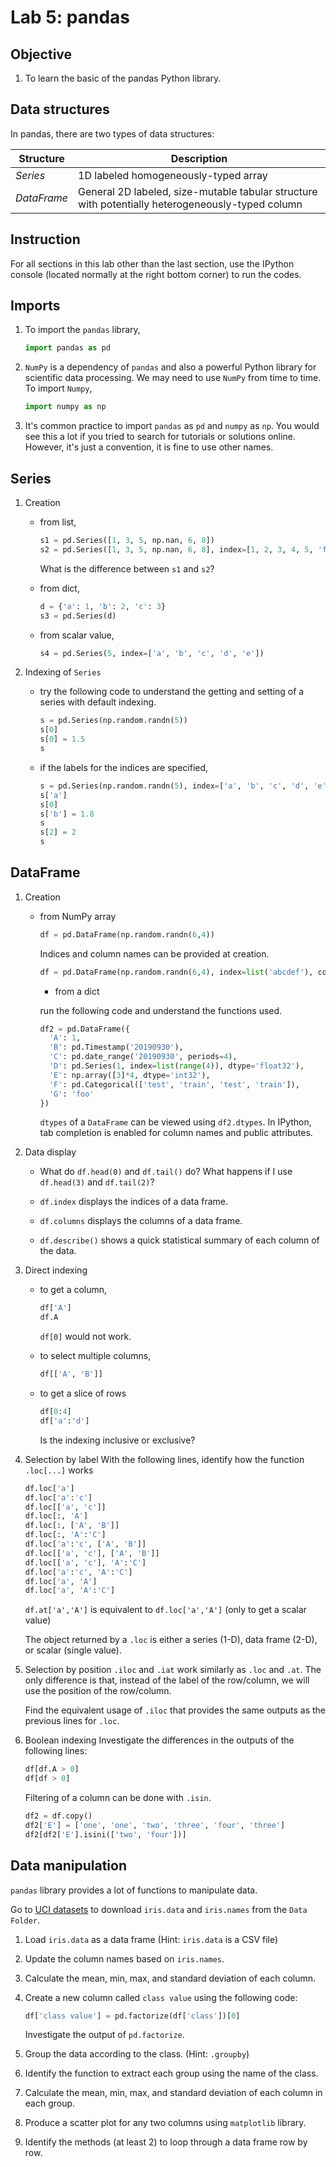 # Lab 5: pandas

## Objective
1. To learn the basic of the pandas Python library.

## Data structures
In pandas, there are two types of data structures:

|Structure    | Description         |
|-------------|---------------------|
|*Series*     | 1D labeled homogeneously-typed array |
|*DataFrame*  | General 2D labeled, size-mutable tabular structure with potentially heterogeneously-typed column |

## Instruction

For all sections in this lab other than the last section, use the IPython console (located normally at the right bottom corner) to run the codes.

## Imports

1. To import the `pandas` library,
    ```python
    import pandas as pd
    ```

2. `NumPy` is a dependency of `pandas` and also a powerful Python library for scientific data processing. We may need to use `NumPy` from time to time. To import `Numpy`,
    ```python
    import numpy as np
    ```

3. It's common practice to import `pandas` as `pd` and `numpy` as `np`. You would see this a lot if you tried to search for tutorials or solutions online. However, it's just a convention, it is fine to use other names.

## Series

1. Creation 

    - from list,

      ```python
      s1 = pd.Series([1, 3, 5, np.nan, 6, 8])
      s2 = pd.Series([1, 3, 5, np.nan, 6, 8], index=[1, 2, 3, 4, 5, 'f'])
      ```

      What is the difference between `s1` and `s2`?

    - from dict,

      ```python
      d = {'a': 1, 'b': 2, 'c': 3}
      s3 = pd.Series(d)
      ```

    - from scalar value,

      ```python 
      s4 = pd.Series(5, index=['a', 'b', 'c', 'd', 'e'])
      ```

2. Indexing of `Series`

    - try the following code to understand the getting and setting of a series with default indexing.

      ```python
      s = pd.Series(np.random.randn(5))
      s[0]
      s[0] = 1.5
      s
      ```

    - if the labels for the indices are specified,

      ```python
      s = pd.Series(np.random.randn(5), index=['a', 'b', 'c', 'd', 'e'])
      s['a']
      s[0]
      s['b'] = 1.8
      s
      s[2] = 2
      s
      ```

## DataFrame

1. Creation
    - from NumPy array

      ```python
      df = pd.DataFrame(np.random.randn(6,4))
      ```
    
      Indices and column names can be provided at creation.

      ```python
      df = pd.DataFrame(np.random.randn(6,4), index=list('abcdef'), columns=list('ABCD'))
      ```

      - from a dict

      run the following code and understand the functions used.

      ```python
      df2 = pd.DataFrame({
        'A': 1,
        'B': pd.Timestamp('20190930'),
        'C': pd.date_range('20190930', periods=4),
        'D': pd.Series(1, index=list(range(4)), dtype='float32'),
        'E': np.array([3]*4, dtype='int32'),
        'F': pd.Categorical(['test', 'train', 'test', 'train']),
        'G': 'foo'
      })
      ```

      `dtypes` of a `DataFrame` can be viewed using `df2.dtypes`. In IPython, tab completion is enabled for column names and public attributes.

2. Data display
    - What do `df.head(0)` and `df.tail()` do? What happens if I use `df.head(3)` and `df.tail(2)`?

    - `df.index` displays the indices of a data frame.

    - `df.columns` displays the columns of a data frame.

    - `df.describe()` shows a quick statistical summary of each column of the data.

3. Direct indexing
    - to get a column,
      ```python
      df['A']
      df.A
      ```

      `df[0]` would not work.

    - to select multiple columns,
      ```python
      df[['A', 'B']]
      ```

    - to get a slice of rows
      ```python
      df[0:4]
      df['a':'d']
      ```

      Is the indexing inclusive or exclusive?

4. Selection by label
    With the following lines, identify how the function `.loc[...]` works

    ```python
    df.loc['a']
    df.loc['a':'c']
    df.loc[['a', 'c']]
    df.loc[:, 'A']
    df.loc[:, ['A', 'B']]
    df.loc[:, 'A':'C']
    df.loc['a':'c', ['A', 'B']]
    df.loc[['a', 'c'], ['A', 'B']]
    df.loc[['a', 'c'], 'A':'C']
    df.loc['a':'c', 'A':'C']
    df.loc['a', 'A']
    df.loc['a', 'A':'C']
    ```

    `df.at['a','A']` is equivalent to `df.loc['a','A']` (only to get a scalar value)

    The object returned by a `.loc` is either a series (1-D), data frame (2-D), or scalar (single value).

5. Selection by position
    `.iloc` and `.iat` work similarly as `.loc` and `.at`. The only difference is that, instead of the label of the row/column, we will use the position of the row/column.

    Find the equivalent usage of `.iloc` that provides the same outputs as the previous lines for `.loc`.

6. Boolean indexing
    Investigate the differences in the outputs of the following lines:
    ```python
    df[df.A > 0]
    df[df > 0]
    ```

    Filtering of a column can be done with `.isin`.
    ```python
    df2 = df.copy()
    df2['E'] = ['one', 'one', 'two', 'three', 'four', 'three']
    df2[df2['E'].isini(['two', 'four'])]
    ```

## Data manipulation
`pandas` library provides a lot of functions to manipulate data.

Go to [UCI datasets](https://archive.ics.uci.edu/ml/datasets/Iris) to download `iris.data` and `iris.names` from the `Data Folder`.

1. Load `iris.data` as a data frame (Hint: `iris.data` is a CSV file)

2. Update the column names based on `iris.names`.

3. Calculate the mean, min, max, and standard deviation of each column.

4. Create a new column called `class value` using the following code:
    ```python
    df['class value'] = pd.factorize(df['class'])[0]
    ```
    Investigate the output of `pd.factorize`.

5. Group the data according to the class. (Hint: `.groupby`)

6. Identify the function to extract each group using the name of the class.

7. Calculate the mean, min, max, and standard deviation of each column in each group.

8. Produce a scatter plot for any two columns using `matplotlib` library.

9. Identify the methods (at least 2) to loop through a data frame row by row.